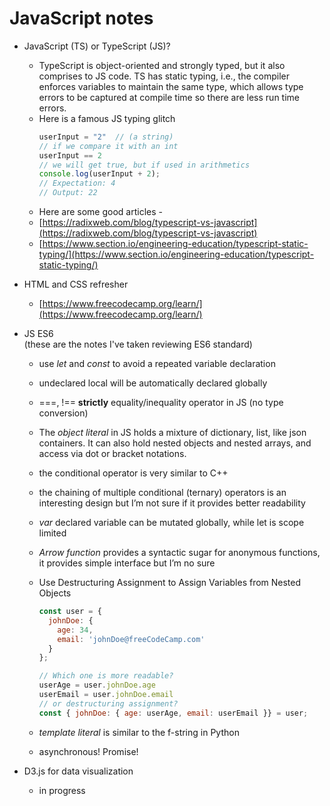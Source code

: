 # JavaScript  notes

- JavaScript (TS) or TypeScript (JS)?
    - TypeScript is object-oriented and strongly typed, but it also comprises to JS code. TS has static typing, i.e., the compiler enforces variables to maintain the same type, which allows type errors to be captured at compile time so there are less run time errors. 
    - Here is a famous JS typing glitch
      ```jsx
      userInput = "2"  // (a string)
      // if we compare it with an int 
      userInput == 2
      // we will get true, but if used in arithmetics
      console.log(userInput + 2);
      // Expectation: 4
      // Output: 22
      ```
    - Here are some good articles -
    - [https://radixweb.com/blog/typescript-vs-javascript](https://radixweb.com/blog/typescript-vs-javascript)
    - [https://www.section.io/engineering-education/typescript-static-typing/](https://www.section.io/engineering-education/typescript-static-typing/)

- HTML and CSS refresher
    - [https://www.freecodecamp.org/learn/](https://www.freecodecamp.org/learn/)

- JS ES6  
  (these are the notes I've taken reviewing ES6 standard)
    - use *let* and *const* to avoid a repeated variable declaration
    - undeclared local will be automatically declared globally
    - ===, !== **strictly** equality/inequality operator in JS (no type conversion)
    - The *object literal* in JS holds a mixture of dictionary, list, like json containers. It can also hold nested objects and nested arrays, and access via dot or bracket notations.
    - the conditional operator is very similar to C++
    - the chaining of multiple conditional (ternary) operators is an interesting design but I’m not sure if it provides better readability
    - *var* declared variable can be mutated globally, while let is scope limited
    - *Arrow function* provides a syntactic sugar for anonymous functions, it provides simple interface but I’m no sure
    - Use Destructuring Assignment to Assign Variables from Nested Objects
        
        ```jsx
        const user = {
          johnDoe: { 
            age: 34,
            email: 'johnDoe@freeCodeCamp.com'
          }
        };
        
        // Which one is more readable?
        userAge = user.johnDoe.age
        userEmail = user.johnDoe.email
        // or destructuring assignment?
        const { johnDoe: { age: userAge, email: userEmail }} = user;
        
        ```
        
    - *template literal* is similar to the f-string in Python
    - asynchronous! Promise!

- D3.js for data visualization
  - in progress